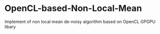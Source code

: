 # OpenCL-based-Non-Local-Mean
Implement of non local mean de-noisy algorithm based on OpenCL GPGPU libary
